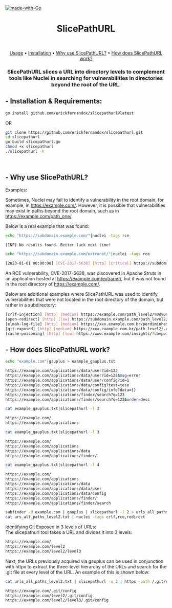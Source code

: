 [![made-with-Go](https://img.shields.io/badge/made%20with-Go-brightgreen.svg)](http://golang.org)
<h1 align="center">SlicePathURL</h1> <br>

<p align="center">
  <a href="#--usage--explanation">Usage</a> •
  <a href="#--installation--requirements">Installation</a> •
  <a href="#--why-use-slicepathurl">Why use SlicePathURL?</a> •
  <a href="#--how-does-slicepathurl-work">How does SlicePathURL work?</a>
</p>

<h3 align="center">SlicePathURL slices a URL into directory levels to complement tools like Nuclei in searching for vulnerabilities in directories beyond the root of the URL.</h3>


## - Installation & Requirements:

```bash
go install github.com/erickfernandox/slicepathurl@latest
```
OR
```bash
git clone https://github.com/erickfernandox/slicepathurl.git
cd slicepathurl
go build slicepathurl.go
chmod +x slicepathurl
./slicepathurl -h
```
<br>

## - Why use SlicePathURL?

Examples:

Sometimes, Nuclei may fail to identify a vulnerability in the root domain, for example, in https://example.com/. However, it is possible that vulnerabilities may exist in paths beyond the root domain, such as in https://example.com/path_one/. 

Below is a real example that was found:

```bash
echo "https://subdomain.example.com/"|nuclei -tags rce

[INF] No results found. Better luck next time!
```

```bash
echo "https://subdomain.example.com/extranet/"|nuclei -tags rce

[2023-01-01 00:00:00] [CVE-2017-5638] [http] [critical] https://subdomain.example.com/extranet/
```

An RCE vulnerability, CVE-2017-5638, was discovered in Apache Struts in an application hosted at https://example.com/extranet/, but it was not found in the root directory of https://example.com/.

Below are additional examples where SlicePathURL was used to identify vulnerabilities that were not located in the root directory of the domain, but rather in a subdirectory:

```bash
[crlf-injection] [http] [medium] https://example.com/path_level2/%0d%0aSet-Cookie:crlfinjection=1; -> CRLF Injection
[open-redirect] [http] [low] https://subdomain.example.com/path_level2///interact.sh/%2F -> Open Redirect
[elmah-log-file] [http] [medium] https://xxx.example.com.br/perdiminhasenha/elmah.axd?AspxAutoDetectCookieSupport=1 -> Debug Information Exposed
[git-exposed] [http] [medium] https://xxx.example.com.br/path_level2/.git/config -> Git Exposed
[cache-poisoning] [http] [low] https://www.example.com/insights/?cb=poisoning [host.cache.interact.sh] - X-Forwarded-Host Cache Poisioning 
```

## - How does SlicePathURL work?


```bash
echo "example.com"|gauplus > example_gauplus.txt

https://example.com/applications/data/user?id=123
https://example.com/applications/data/user?id=123&msg=error
https://example.com/applications/data/user/config?id=1
https://example.com/applications/data/config?test=tese
https://example.com/applications/data/config/info?data={}
https://example.com/applications/finder/search?q=123
https://example.com/applications/finder/search?q=123&order=desc

cat example_gauplus.txt|slicepathurl -l 2

https://example.com/
https://example.com/applications

cat example_gauplus.txt|slicepathurl -l 3

https://example.com/
https://example.com/applications
https://example.com/applications/data
https://example.com/applications/finder/

cat example_gauplus.txt|slicepathurl -l 4

https://example.com/
https://example.com/applications
https://example.com/applications/data
https://example.com/applications/data/user
https://example.com/applications/data/config
https://example.com/applications/finder/
https://example.com/applications/finder/search

```


```bash
subfinder -d example.com | gauplus | slicepathurl -l 2 > urls_all_paths_level2.txt
cat urs_all_paths_level2.txt | nuclei -tags crlf,rce,redirect
```

Identifying Git Exposed in 3 levels of URLs:
<br>The slicepathurl tool takes a URL and divides it into 3 levels:</br>

```bash
https://example.com/
https://example.com/level2
https://example.com/level2/level3

```

Next, the URLs previously acquired via gauplus can be used in conjunction with httpx to extract the three-level hierarchy of the URLs and search for the .git file at every level of the URL. An example of this is shown below:

```bash
cat urls_all_paths_level2.txt | slicepathurl -n 3 | httpx -path /.git/config -mr "refs/heads"

https://example.com/.git/config
https://example.com/level2/.git/config
https://example.com/level2/level3/.git/config

```

